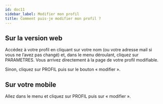 ```yaml
---
id: doc11
sidebar_label: Modifier mon profil
title: Comment puis-je modifier mon profil ?
---
```



## Sur la version web

Accédez à votre profil en cliquant sur votre nom (ou votre adresse mail si vous ne l’avez pas changé) et, dans le menu déroulant, cliquez sur PARAMETRES. Vous arrivez directement à la page de votre profil modifiable.

Sinon, cliquez sur PROFIL puis sur le bouton « modifier ».

## Sur votre mobile

Allez dans le menu et cliquez sur PROFIL puis sur « modifier ».
